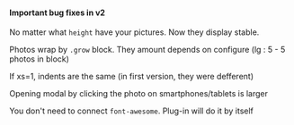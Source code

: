<h4> Important bug fixes in v2</h4> 
                   <p>No matter what <code>height</code> have your pictures. Now they display stable.</p>
                   <p>Photos wrap by <code>.grow</code> block. They amount depends on configure (lg : 5 - 5 photos in block)</p>
                   <p>If xs=1, indents are the same (in first version, they were defferent)</p>
                   <p>Opening modal by clicking the photo on smartphones/tablets is larger</p>
                   <p>You don't need to connect <code>font-awesome</code>. Plug-in will do it by itself</p>
